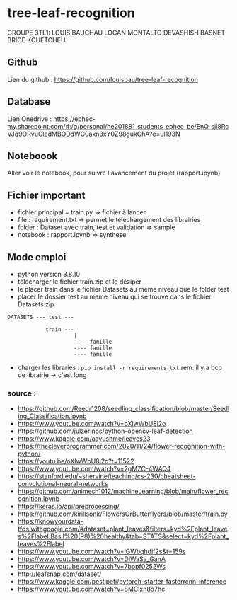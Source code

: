 # tree-leaf-recognition
GROUPE 3TL1: 
LOUIS BAUCHAU
LOGAN MONTALTO
DEVASHISH BASNET 
BRICE KOUETCHEU

## Github
Lien du github : https://github.com/louisbau/tree-leaf-recognition

## Database

Lien Onedrive : https://ephec-my.sharepoint.com/:f:/g/personal/he201881_students_ephec_be/EnQ_sjl8RcVJq9ORvuGledMBODdWC0axn3xY0Z98gukGhA?e=ul193N
## Noteboook

Aller voir le notebook, pour suivre l'avancement du projet (rapport.ipynb)

## Fichier important 
- fichier principal = train.py => fichier à lancer
- file : requirement.txt => permet le téléchargement des librairies 
- folder : Dataset avec train, test et validation => sample
- notebook : rapport.ipynb => synthèse

## Mode emploi 
- python version 3.8.10
- télécharger le fichier train.zip et le déziper
- le placer train dans le fichier Datasets au meme niveau que le folder test
- placer le dossier test au meme niveau qui se trouve dans le fichier Datasets.zip
```
DATASETS --- test ---
            |
            train ---
                     |
                     ---- famille
                     ---- famille
                     ---- famille
```

  
- charger les libraries : `pip install -r requirements.txt` 
rem: il y a bcp de librairie -> c'est long
### source : 

- https://github.com/Reedr1208/seedling_classification/blob/master/Seedling_Classification.ipynb
- https://www.youtube.com/watch?v=oXlwWbU8l2o
- https://github.com/julzerinos/python-opencv-leaf-detection
- https://www.kaggle.com/aayushme/leaves23
- https://thecleverprogrammer.com/2020/11/24/flower-recognition-with-python/
- https://youtu.be/oXlwWbU8l2o?t=11522
- https://www.youtube.com/watch?v=2gMZC-4WAQ4
- https://stanford.edu/~shervine/teaching/cs-230/cheatsheet-convolutional-neural-networks
- https://github.com/animesh1012/machineLearning/blob/main/flower_recognition.ipynb
- https://keras.io/api/preprocessing/
- https://github.com/kirillsonk/FlowersOrButterflyers/blob/master/train.py
- https://knowyourdata-tfds.withgoogle.com/#dataset=plant_leaves&filters=kyd%2Fplant_leaves%2Flabel:Basil%20(P8)%20healthy&tab=STATS&select=kyd%2Fplant_leaves%2Flabel
- https://www.youtube.com/watch?v=iGWbqhdjf2s&t=159s
- https://www.youtube.com/watch?v=DlWaSa_GanA
- https://www.youtube.com/watch?v=7bopf0252Ws
- http://leafsnap.com/dataset/
- https://www.kaggle.com/pestipeti/pytorch-starter-fasterrcnn-inference
- https://www.youtube.com/watch?v=8MClxn8o7hc

